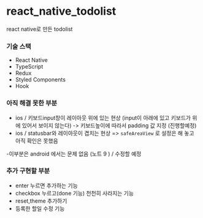 # react_native_todolist
react native로 만든 todolist 



### 기술 스택
- React Native
- TypeScript
- Redux
- Styled Components
- Hook


### 아직 해결 못한 부분
- ios / 키보드input창이 레이아웃 위에 있는 현상 (input이 아래에 있고 키보드가 위에 있어서 보이지 않는다) -> 키보드높이에 따라서 padding 값 지정 (진행할예정)
- ios / statusbar와 레이아웃이 겹치는 현상  => `safeAreaView` 로 설정은 해 놓고 아직 확인은 못했음

-이부분은 android 에서는 문제 없음 (노트 9 ) /  수정할 예정 


### 추가 구현할 부분
- enter 누르면 추가하는 기능
- checkbox 누르고(done 기능) 천천히 사라지는 기능
- reset,theme 추가하기
- 등록한 할일 수정 기능 
